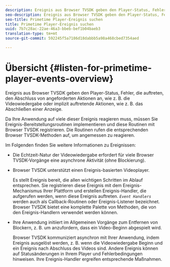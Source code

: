 ```yaml
---
description: Ereignis aus Browser TVSDK geben den Player-Status, Fehler, die auftreten, den Abschluss von angeforderten Aktionen an, wie z. B. die Videowiedergabe oder implizit auftretende Aktionen, wie z. B. das Abschließen einer Anzeige.
seo-description: Ereignis aus Browser TVSDK geben den Player-Status, Fehler, die auftreten, den Abschluss von angeforderten Aktionen an, wie z. B. die Videowiedergabe oder implizit auftretende Aktionen, wie z. B. das Abschließen einer Anzeige.
seo-title: Primetime Player-Ereignis suchen
title: Primetime Player-Ereignis suchen
uuid: 7b7c28ac-22ae-46a3-bbeb-bef1b04baeb3
translation-type: tm+mt
source-git-commit: 592245f5a7186d18dabbb5a98a468cbed7354aed

---
```



# Übersicht {#listen-for-primetime-player-events-overview}

Ereignis aus Browser TVSDK geben den Player-Status, Fehler, die auftreten, den Abschluss von angeforderten Aktionen an, wie z. B. die Videowiedergabe oder implizit auftretende Aktionen, wie z. B. das Abschließen einer Anzeige.

Da Ihre Anwendung auf viele dieser Ereignis reagieren muss, müssen Sie Ereignis-Bereitstellungsroutinen implementieren und diese Routinen mit Browser TVSDK registrieren. Die Routinen rufen die entsprechenden Browser TVSDK-Methoden auf, um angemessen zu reagieren.

Im Folgenden finden Sie weitere Informationen zu Ereignissen:

* Die Echtzeit-Natur der Videowiedergabe erfordert für viele Browser TVSDK-Vorgänge eine asynchrone Aktivität (ohne Blockierung).
* Browser TVSDK unterstützt einen Ereignis-basierten Videoplayer.

   Es stellt Ereignis bereit, die allen wichtigen Schritten im Ablauf entsprechen. Sie registrieren diese Ereignis mit dem Ereignis-Mechanismus Ihrer Plattform und erstellen Ereignis-Handler, die aufgerufen werden, wenn diese Ereignis auftreten. *`Event Handlers`* werden auch als Callback-Routinen oder Ereignis-Listener bezeichnet. Browser TVSDK bietet eine komplette Palette von Methoden, die von den Ereignis-Handlern verwendet werden können.
* Ihre Anwendung initiiert im Allgemeinen Vorgänge zum Entfernen von Blockern, z. B. um anzufordern, dass ein Video-Beginn abgespielt wird.

   Browser TVSDK kommuniziert asynchron mit Ihrer Anwendung, indem Ereignis ausgelöst werden, z. B. wenn die Videowiedergabe Beginn und ein Ereignis nach Abschluss des Videos sind. Andere Ereignis können auf Statusänderungen in Ihrem Player und Fehlerbedingungen hinweisen. Ihre Ereignis-Handler ergreifen entsprechende Maßnahmen.

